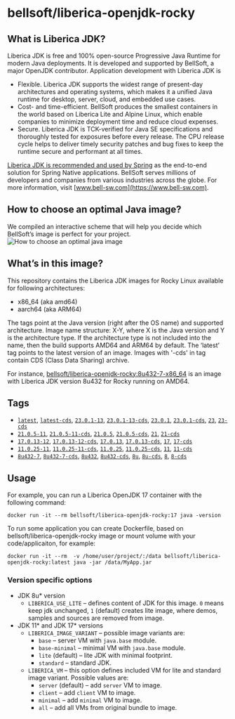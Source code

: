 # bellsoft/liberica-openjdk-rocky

## What is Liberica JDK?
Liberica JDK is free and 100% open-source Progressive Java Runtime for modern Java deployments. It is developed and supported by BellSoft, a major OpenJDK contributor. Application development with Liberica JDK is

*  Flexible. Liberica JDK supports the widest range of present-day architectures and operating systems, which makes it a unified Java runtime for desktop, server, cloud, and embedded use cases.
* Cost- and time-efficient. BellSoft produces the smallest containers in the world based on Liberica Lite and Alpine Linux, which enable companies to minimize deployment time and reduce cloud expenses.
* Secure. Liberica JDK is TCK-verified for Java SE specifications and thoroughly tested for exposures before every release. The CPU release cycle helps to deliver timely security patches and bug fixes to keep the runtime secure and performant at all times.

[Liberica JDK is recommended and used by Spring](https://spring.io/quickstart) as the end-to-end solution for Spring Native applications.
BellSoft serves millions of developers and companies from various industries across the globe. For more information, visit [www.bell-sw.com](https://www.bell-sw.com).

## How to choose an optimal Java image?

We compiled an interactive scheme that will help you decide which BellSoft’s image is perfect for your project.
![How to choose an optimal java image](https://download.bell-sw.com/static/images/how-to-choose-optimal-java-image.jpg)

## What’s in this image?

This repository contains the Liberica JDK images for Rocky Linux available for following architectures:

* x86_64 (aka amd64)
* aarch64 (aka ARM64)

The tags point at the Java version (right after the OS name) and supported architecture.
Image name structure:
X-Y,
where X is the Java version and Y is the architecture type. If the architecture type is not included into the name, then the build supports AMD64 and ARM64 by default.
The ‘latest’ tag points to the latest version of an image. Images with '-cds' in tag contain CDS (Class Data Sharing) archive.

For instance, [bellsoft/liberica-openjdk-rocky:8u432-7-x86_64](https://hub.docker.com/layers/bellsoft/liberica-openjdk-rocky/8u432-7-x86_64/images/sha256-3e36546c8525d36a26bd6005eecb6c403db9a54b4d3ce9ca901c65609eb70544?context=explore) is an image with Liberica JDK version 8u432 for Rocky  running on AMD64.

## Tags

* [`latest`](https://github.com/bell-sw/Liberica/blob/master/docker/repos/liberica-openjdk-rocky/23/Dockerfile),
[`latest-cds`](https://github.com/bell-sw/Liberica/blob/master/docker/repos/liberica-openjdk-rocky/23/Dockerfile),
[`23.0.1-13`](https://github.com/bell-sw/Liberica/blob/master/docker/repos/liberica-openjdk-rocky/23/Dockerfile),
[`23.0.1-13-cds`](https://github.com/bell-sw/Liberica/blob/master/docker/repos/liberica-openjdk-rocky/23/Dockerfile),
[`23.0.1`](https://github.com/bell-sw/Liberica/blob/master/docker/repos/liberica-openjdk-rocky/23/Dockerfile),
[`23.0.1-cds`](https://github.com/bell-sw/Liberica/blob/master/docker/repos/liberica-openjdk-rocky/23/Dockerfile),
[`23`](https://github.com/bell-sw/Liberica/blob/master/docker/repos/liberica-openjdk-rocky/23/Dockerfile),
[`23-cds`](https://github.com/bell-sw/Liberica/blob/master/docker/repos/liberica-openjdk-rocky/23/Dockerfile)
* [`21.0.5-11`](https://github.com/bell-sw/Liberica/blob/master/docker/repos/liberica-openjdk-rocky/21/Dockerfile),
[`21.0.5-11-cds`](https://github.com/bell-sw/Liberica/blob/master/docker/repos/liberica-openjdk-rocky/21/Dockerfile),
[`21.0.5`](https://github.com/bell-sw/Liberica/blob/master/docker/repos/liberica-openjdk-rocky/21/Dockerfile),
[`21.0.5-cds`](https://github.com/bell-sw/Liberica/blob/master/docker/repos/liberica-openjdk-rocky/21/Dockerfile),
[`21`](https://github.com/bell-sw/Liberica/blob/master/docker/repos/liberica-openjdk-rocky/21/Dockerfile),
[`21-cds`](https://github.com/bell-sw/Liberica/blob/master/docker/repos/liberica-openjdk-rocky/21/Dockerfile)
* [`17.0.13-12`](https://github.com/bell-sw/Liberica/blob/master/docker/repos/liberica-openjdk-rocky/17/Dockerfile),
[`17.0.13-12-cds`](https://github.com/bell-sw/Liberica/blob/master/docker/repos/liberica-openjdk-rocky/17/Dockerfile),
[`17.0.13`](https://github.com/bell-sw/Liberica/blob/master/docker/repos/liberica-openjdk-rocky/17/Dockerfile),
[`17.0.13-cds`](https://github.com/bell-sw/Liberica/blob/master/docker/repos/liberica-openjdk-rocky/17/Dockerfile),
[`17`](https://github.com/bell-sw/Liberica/blob/master/docker/repos/liberica-openjdk-rocky/17/Dockerfile),
[`17-cds`](https://github.com/bell-sw/Liberica/blob/master/docker/repos/liberica-openjdk-rocky/17/Dockerfile)
* [`11.0.25-11`](https://github.com/bell-sw/Liberica/blob/master/docker/repos/liberica-openjdk-rocky/11/Dockerfile),
[`11.0.25-11-cds`](https://github.com/bell-sw/Liberica/blob/master/docker/repos/liberica-openjdk-rocky/11/Dockerfile),
[`11.0.25`](https://github.com/bell-sw/Liberica/blob/master/docker/repos/liberica-openjdk-rocky/11/Dockerfile),
[`11.0.25-cds`](https://github.com/bell-sw/Liberica/blob/master/docker/repos/liberica-openjdk-rocky/11/Dockerfile),
[`11`](https://github.com/bell-sw/Liberica/blob/master/docker/repos/liberica-openjdk-rocky/11/Dockerfile),
[`11-cds`](https://github.com/bell-sw/Liberica/blob/master/docker/repos/liberica-openjdk-rocky/11/Dockerfile)
* [`8u432-7`](https://github.com/bell-sw/Liberica/blob/master/docker/repos/liberica-openjdk-rocky/8/Dockerfile),
[`8u432-7-cds`](https://github.com/bell-sw/Liberica/blob/master/docker/repos/liberica-openjdk-rocky/8/Dockerfile),
[`8u432`](https://github.com/bell-sw/Liberica/blob/master/docker/repos/liberica-openjdk-rocky/8/Dockerfile),
[`8u432-cds`](https://github.com/bell-sw/Liberica/blob/master/docker/repos/liberica-openjdk-rocky/8/Dockerfile),
[`8u`](https://github.com/bell-sw/Liberica/blob/master/docker/repos/liberica-openjdk-rocky/8/Dockerfile),
[`8u-cds`](https://github.com/bell-sw/Liberica/blob/master/docker/repos/liberica-openjdk-rocky/8/Dockerfile),
[`8`](https://github.com/bell-sw/Liberica/blob/master/docker/repos/liberica-openjdk-rocky/8/Dockerfile),
[`8-cds`](https://github.com/bell-sw/Liberica/blob/master/docker/repos/liberica-openjdk-rocky/8/Dockerfile)

## Usage

For example, you can run a Liberica OpenJDK 17 container with the following command:

 `docker run -it --rm bellsoft/liberica-openjdk-rocky:17 java -version`

To run some application you can create Dockerfile, based on bellsoft/liberica-openjdk-rocky image or mount volume with your code/applicaiton, for example:

 `docker run -it --rm  -v /home/user/project/:/data bellsoft/liberica-openjdk-rocky:latest java -jar /data/MyApp.jar`

### Version specific options

* JDK 8u* version
  * `LIBERICA_USE_LITE` – defines content of JDK for this image. `0` means keep jdk unchanged, `1` (default) creates lite image, where demos, samples and sources are removed from image.
* JDK 11* and JDK 17* versions
  * `LIBERICA_IMAGE_VARIANT` – possible image variants are:
    * `base` – server VM with `java.base` module.
	* `base-minimal` – minimal VM with `java.base` module.
	* `lite` (default) – lite JDK with minimal footprint.
	* `standard` – standard JDK.
  * `LIBERICA_VM` – this option defines included VM for lite and standard image variant. Possible values are:
    * `server` (default) – add `server` VM to image.
	* `client` – add `client` VM to image.
	* `minimal` – add `minimal` VM to image.
	* `all` – add all VMs from original bundle to image.
